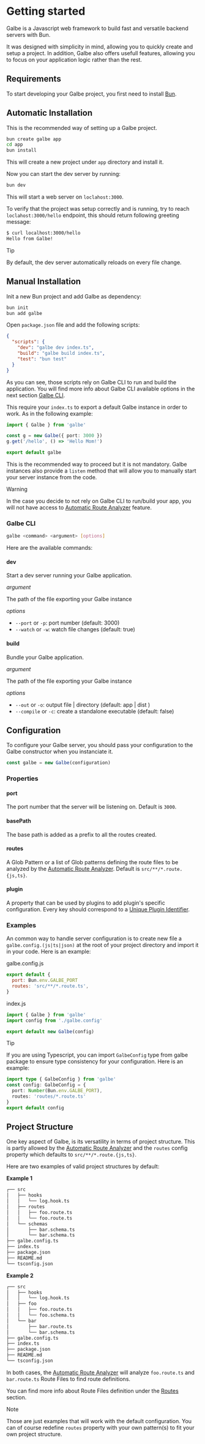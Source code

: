 # Getting started

Galbe is a Javascript web framework to build fast and versatile backend servers with Bun.

It was designed with simplicity in mind, allowing you to quickly create and setup a project. In addition, Galbe also offers usefull features, allowing you to focus on your application logic rather than the rest.

## Requirements

To start developing your Galbe project, you first need to install [Bun](https://bun.sh).

## Automatic Installation

This is the recommended way of setting up a Galbe project.

```bash
bun create galbe app
cd app
bun install
```

This will create a new project under `app` directory and install it.

Now you can start the dev server by running:

```bash
bun dev
```

This will start a web server on `loclahost:3000`.

To verify that the project was setup correctly and is running, try to reach `loclahost:3000/hello` endpoint, this should return following greeting message:

```bash
$ curl localhost:3000/hello
Hello from Galbe!
```

> [!TIP]  
> By default, the dev server automatically reloads on every file change.

## Manual Installation

Init a new Bun project and add Galbe as dependency:

```bash
bun init
bun add galbe
```

Open `package.json` file and add the following scripts:

```json
{
  "scripts": {
    "dev": "galbe dev index.ts",
    "build": "galbe build index.ts",
    "test": "bun test"
  }
}
```

As you can see, those scripts rely on Galbe CLI to run and build the application. You will find more info about Galbe CLI available options in the next section [Galbe CLI]("#galbe-cli").

This require your `index.ts` to export a default Galbe instance in order to work. As in the following example:

```ts
import { Galbe } from 'galbe'

const g = new Galbe({ port: 3000 })
g.get('/hello', () => 'Hello Mom!')

export default galbe
```

This is the recommended way to proceed but it is not mandatory. Galbe instances also provide a `listen` method that will allow you to manually start your server instance from the code.

> [!WARNING]  
> In the case you decide to not rely on Galbe CLI to run/build your app, you will not have access to [Automatic Route Analyzer](routes#automatic-route-analyzer) feature.

### Galbe CLI

```bash
galbe <command> <argument> [options]
```

Here are the available commands:

#### dev

Start a dev server running your Galbe application.

_argument_

The path of the file exporting your Galbe instance

_options_

- `--port` or `-p`: port number (default: 3000)
- `--watch` or `-w`: watch file changes (default: true)

#### build

Bundle your Galbe application.

_argument_

The path of the file exporting your Galbe instance

_options_

- `--out` or `-o`: output file | directory (default: app | dist )
- `--compile` or `-c`: create a standalone executable (default: false)

## Configuration

To configure your Galbe server, you should pass your configuration to the Galbe constructor when you instanciate it.

```ts
const galbe = new Galbe(configuration)
```

### Properties

#### port

The port number that the server will be listening on. Default is `3000`.

#### basePath

The base path is added as a prefix to all the routes created.

#### routes

A Glob Pattern or a list of Glob patterns defining the route files to be analyzed by the [Automatic Route Analyzer](routes#automatic-route-analyzer). Default is `src/**/*.route.{js,ts}`.

#### plugin

A property that can be used by plugins to add plugin's specific configuration. Every key should correspond to a [Unique Plugin Identifier](plugins).

### Examples

An common way to handle server configuration is to create new file a `galbe.config.(js|ts|json)` at the root of your project directory and import it in your code. Here is an example:

galbe.config.js

```js
export default {
  port: Bun.env.GALBE_PORT
  routes: 'src/**/*.route.ts',
}
```

index.js

```js
import { Galbe } from 'galbe'
import config from './galbe.config'

export default new Galbe(config)
```

> [!TIP]  
> If you are using Typescript, you can import `GalbeConfig` type from galbe package to ensure type consistency for your configuration. Here is an example:
>
> ```ts
> import type { GalbeConfig } from 'galbe'
> const config: GalbeConfig = {
>   port: Number(Bun.env.GALBE_PORT),
>   routes: 'routes/*.route.ts'
> }
> export default config
> ```

## Project Structure

One key aspect of Galbe, is its versatility in terms of project structure. This is partly allowed by the [Automatic Route Analyzer](routes#automatic-route-analyzer) and the `routes` config property which defaults to `src/**/*.route.{js,ts}`.

Here are two examples of valid project structures by default:

**Example 1**

```txt
┌── src
│   ├── hooks
│   │   └── log.hook.ts
│   ├── routes
│   │   ├── foo.route.ts
│   │   └── foo.route.ts
│   └── schemas
│       ├── bar.schema.ts
│       └── bar.schema.ts
├── galbe.config.ts
├── index.ts
├── package.json
├── README.md
└── tsconfig.json
```

**Example 2**

```txt
┌── src
│   ├── hooks
│   │   └── log.hook.ts
│   ├── foo
│   │   ├── foo.route.ts
│   │   └── foo.schema.ts
│   └── bar
│       ├── bar.route.ts
│       └── bar.schema.ts
├── galbe.config.ts
├── index.ts
├── package.json
├── README.md
└── tsconfig.json
```

In both cases, the [Automatic Route Analyzer](routes#automatic-route-analyzer) will analyze `foo.route.ts` and `bar.route.ts` Route Files to find route definitions.

You can find more info about Route Files definition under the [Routes](routes) section.

> [!NOTE]  
> Those are just examples that will work with the default configuration. You can of course redefine `routes` property with your own pattern(s) to fit your own project structure.
